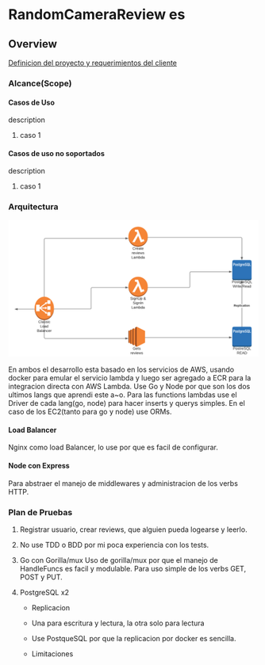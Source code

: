 # RandomCameraReview es

## Overview

[Definicion del proyecto y requerimientos del cliente](/project_definition.md)

### Alcance(Scope)

#### Casos de Uso

description

1. caso 1

#### Casos de uso no soportados

description

1. caso 1

### Arquitectura

![image-architecture](./../Backend-practice.png)

En ambos el desarrollo esta basado en los servicios de AWS, usando docker para emular el servicio lambda y luego ser agregado a ECR para la integracion directa con AWS Lambda.
Use Go y Node por que son los dos ultimos langs que aprendi este a~o.
Para las functions lambdas use el Driver de cada lang(go, node) para hacer inserts y querys simples.
En el caso de los EC2(tanto para go y node) use ORMs.

#### Load Balancer

Nginx como load Balancer, lo use por que es facil de configurar.

#### Node con Express

Para abstraer el manejo de middlewares y administracion de los verbs HTTP.

### Plan de Pruebas

1. Registrar usuario, crear reviews, que alguien pueda logearse y leerlo.
2. No use TDD o BDD por mi poca experiencia con los tests.
3. Go con Gorilla/mux
   Uso de gorilla/mux por que el manejo de HandleFuncs es facil y modulable. Para uso simple de los verbs GET, POST y PUT.
4. PostgreSQL x2

   - Replicacion
   - Una para escritura y lectura, la otra solo para lectura

   - Use PostqueSQL por que la replicacion por docker es sencilla.

   - Limitaciones
